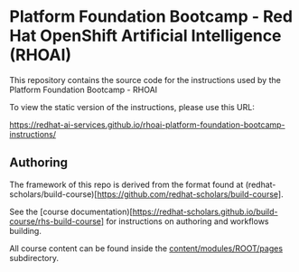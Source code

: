 # Platform Foundation Bootcamp - Red Hat OpenShift Artificial Intelligence (RHOAI) 

This repository contains the source code for the instructions used by the Platform Foundation Bootcamp - RHOAI

To view the static version of the instructions, please use this URL: 

 https://redhat-ai-services.github.io/rhoai-platform-foundation-bootcamp-instructions/

## Authoring

The framework of this repo is derived from the format found at (redhat-scholars/build-course)[https://github.com/redhat-scholars/build-course].

See the [course documentation)[https://redhat-scholars.github.io/build-course/rhs-build-course] for instructions on authoring and workflows building.

All course content can be found inside the [content/modules/ROOT/pages](content/modules/ROOT/pages) subdirectory.